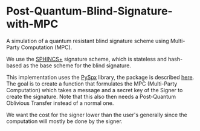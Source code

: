 # Post-Quantum-Blind-Signature-with-MPC
A simulation of a quantum resistant blind signature scheme using Multi-Party Computation (MPC).

We use the [SPHINCS+](https://sphincs.org/) signature scheme, which is stateless and hash-based as the base scheme for the blind signature. 

This implementation uses the [PySpx](https://github.com/sphincs/pyspx.git) library, the package is described [here](https://pypi.org/project/PySPX/).
The goal is to create a function that formulates the MPC (Multi-Party Computation) which takes a message and a secret key of the Signer to create the signature. 
Note that this also then needs a Post-Quantum Oblivious Transfer instead of a normal one. 

We want the cost for the signer lower than the user's generally since the computation will mostly be done by the signer. 